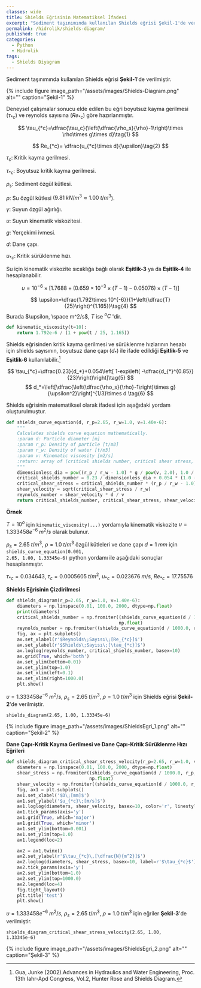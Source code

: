 ```yaml
---
classes: wide
title: Shields Eğrisinin Matematiksel İfadesi
excerpt: "Sediment taşınımında kullanılan Shields eğrisi Şekil-1'de verilmiştir.Deneysel çalışmalar sonucu elde edilen bu eğri boyutsuz kayma gerilmesi ve reynolds sayısı için hazırlanmıştır."
permalink: /hidrolik/shields-diagram/
published: true
categories:
  - Python
  - Hidrolik
tags:
  - Shields Diyagram
---
```

Sediment taşınımında kullanılan Shields eğrisi **Şekil-1**'de verilmiştir.

{% include figure image_path="/assets/images/Shields-Diagram.png" alt="" caption="Şekil-1" %}

Deneysel çalışmalar sonucu elde edilen bu eğri boyutsuz kayma gerilmesi ($\tau_{*c}$) ve reynolds sayısına ($Re_{*c}$) göre hazırlanmıştır.

$$
\tau_{*c}=\dfrac{\tau_c}{\left(\dfrac{\rho_s}{\rho}-1\right)\times \rho\times g\times d}\tag{1}
$$

$$
Re_{*c}= \dfrac{u_{*c}\times d}{\upsilon}\tag{2}
$$

$\tau_c:$ Kritik kayma gerilmesi.

$\tau_{*c}:$ Boyutsuz kritik kayma gerilmesi.

$\rho_s:$ Sediment özgül kütlesi.

$\rho:$ Su özgül kütlesi $(9.81\;kN/m^3 \approx 1.00\;t/m^3$).

$\gamma:$ Suyun özgül ağırlığı.

$\upsilon:$ Suyun kinematik viskozitesi.

$g:$ Yerçekimi ivmesi.

$d:$ Dane çapı.

$u_{*c}:$ Kritik sürüklenme hızı.

Su için kinematik viskozite sıcaklığa bağlı olarak **Eşitlik-3** ya da **Eşitlik-4** ile hesaplanabilir.

$$
\upsilon=10^{-6}\times[1.7688+(0.659\times 10^{-3}\times (T-1)-0.05076)\times (T-1)]\tag{3}
$$

$$
\upsilon=\dfrac{1.792\times 10^{-6}}{1+\left(\dfrac{T}{25}\right)^{1.165}}\tag{4}
$$
Burada $\upsilon, \space m^2/s$,  $T$ ise $^oC$ 'dir.

```python
def kinematic_viscosity(t=10):
    return 1.792e-6 / (1 + pow(t / 25, 1.165))
```

Shields eğrisinden kritik kayma gerilmesi ve sürüklenme hızlarının hesabı için shields sayısının, boyutsuz dane çapı $(d_*$) ile ifade edildiği **Eşitlik-5** ve **Eşitlik-6** kullanılabilir.[^1]

$$
\tau_{*c}=\dfrac{0.23}{d_*}+0.054\left[ 1-exp\left( -\dfrac{d_{*}^{0.85}}{23}\right)\right]\tag{5}
$$
$$
d_*=\left[\dfrac{\left(\dfrac{\rho_s}{\rho}-1\right)\times g}{\upsilon^2}\right]^{1/3}\times d \tag{6}
$$

Shields eğrisinin matematiksel olarak ifadesi için aşağıdaki yordam oluşturulmuştur.

```python
def shields_curve_equation(d, r_p=2.65, r_w=1.0, v=1.40e-6):
    """
    Calculates shields curve equation mathematically.
    :param d: Particle diameter [m]
    :param r_p: Density of particle [t/m3]
    :param r_w: Density of water [t/m3]
    :param v: Kinematic viscosity [m2/s]
    :return: array of (critical shields number, critical shear stress, shear velocity, reynolds number)
    """
    dimensionless_dia = pow((r_p / r_w - 1.0) * g / pow(v, 2.0), 1.0 / 3.0) * d
    critical_shields_number = 0.23 / dimensionless_dia + 0.054 * (1.0 - exp(-pow(dimensionless_dia, 0.85) / 23.0))
    critical_shear_stress = critical_shields_number * (r_p / r_w - 1.0) * g * r_w * d
    shear_velocity = sqrt(critical_shear_stress / r_w)
    reynolds_number = shear_velocity * d / v
    return critical_shields_number, critical_shear_stress, shear_velocity, reynolds_number
```

**Örnek**

$T=10^o$ için `kinematic_viscosity(...)` yordamıyla kinematik viskozite $\upsilon= 1.333458e^{-6}\;m^2/s$ olarak bulunur. 

$\rho_s=2.65\;t/m^3$, $\rho=1.0\;t/m^3$ özgül kütleleri ve dane çapı $d=1\;mm$ için <code class="EnlighterJSRAW" data-enlighter-language="generic">shields_curve_equation(0.001, 2.65, 1.00, 1.33345e-6)</code> python yordamı ile aşağıdaki sonuçlar hesaplanmıştır.

$\tau_{*c}=0.034643$, $\tau_{c}=0.0005605\;t/m^2$, $u_{*c}=0.023676\;m/s$, $Re_{*c}=17.75576$

**Shields Eğrisinin Çizdirilmesi**

```python
def shields_diagram(r_p=2.65, r_w=1.0, v=1.40e-6):
    diameters = np.linspace(0.01, 100.0, 2000, dtype=np.float)
    print(diameters)
    critical_shields_number = np.fromiter((shields_curve_equation(d / 1000.0, r_p, r_w, v)[0] for d in diameters),
                                          np.float)
    reynolds_number = np.fromiter((shields_curve_equation(d / 1000.0, r_p, r_w, v)[3] for d in diameters), np.float)
    fig, ax = plt.subplots()
    ax.set_xlabel(r'$Reynolds\;Sayısı\;[Re_{*c}]$')
    ax.set_ylabel(r'$Shields\;Sayısı\;[\tau_{*c}]$')
    ax.loglog(reynolds_number, critical_shields_number, basex=10)
    ax.grid(True, which='both')
    ax.set_ylim(bottom=0.01)
    ax.set_ylim(top=1.0)
    ax.set_xlim(left=0.1)
    ax.set_xlim(right=1000.0)
    plt.show()
```

$\upsilon= 1.333458e^{-6}\;m^2/s$, $\rho_s=2.65\;t/m^3$, $\rho=1.0\;t/m^3$ için Shields eğrisi **Şekil-2**'de verilmiştir.

<code>shields_diagram(2.65, 1.00, 1.33345e-6)</code>

{% include figure image_path="/assets/images/ShieldsEgri_1.png" alt="" caption="Şekil-2" %}

**Dane Çapı-Kritik Kayma Gerilmesi ve Dane Çapı-Kritik Sürüklenme Hızı Eğrileri**

```python
def shields_diagram_critical_shear_stress_velocity(r_p=2.65, r_w=1.0, v=1.40e-6):
    diameters = np.linspace(0.01, 100.0, 2000, dtype=np.float)
    shear_stress = np.fromiter((shields_curve_equation(d / 1000.0, r_p, r_w, v)[1] * g * 1000 for d in diameters),
                               np.float)
    shear_velocity = np.fromiter((shields_curve_equation(d / 1000.0, r_p, r_w, v)[2] for d in diameters), np.float)
    fig, ax1 = plt.subplots()
    ax1.set_xlabel('$D\;[mm]$')
    ax1.set_ylabel('$u_{*c}\;[m/s]$')
    ax1.loglog(diameters, shear_velocity, basex=10, color='r', linestyle='--', label='$u_{*c}$')
    ax1.tick_params(axis='y')
    ax1.grid(True, which='major')
    ax1.grid(True, which='minor')
    ax1.set_ylim(bottom=0.001)
    ax1.set_ylim(top=1.0)
    ax1.legend(loc=2)

    ax2 = ax1.twinx()
    ax2.set_ylabel(r'$\tau_{*c}\,[\dfrac{N}{m^2}]$')
    ax2.loglog(diameters, shear_stress, basex=10, label=r'$\tau_{*c}$')
    ax2.tick_params(axis='y')
    ax2.set_ylim(bottom=1.0)
    ax2.set_ylim(top=1000.0)
    ax2.legend(loc=4)
    fig.tight_layout()
    plt.title('test')
    plt.show()
```
$\upsilon= 1.333458e^{-6}\;m^2/s$, $\rho_s=2.65\;t/m^3$, $\rho=1.0\;t/m^3$ için eğriler **Şekil-3**'de verilmiştir.

<code>shields_diagram_critical_shear_stress_velocity(2.65, 1.00, 1.33345e-6)</code>

{% include figure image_path="/assets/images/ShieldsEgri_2.png" alt="" caption="Şekil-3" %}


[^1]:Gua, Junke (2002).Advances in Hydraulics and Water Engineering, Proc. 13th Iahr-Apd Congress, Vol.2, Hunter Rose and Shields Diagram.
